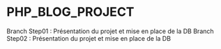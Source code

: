 # PHP_BLOG_PROJECT

Branch Step01 : Présentation du projet et mise en place de la DB
Branch Step02 : Présentation du projet et mise en place de la DB
